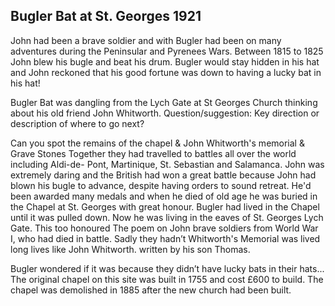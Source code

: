 ## Bugler Bat at St. Georges 1921

John had been a brave soldier and with Bugler had been on many adventures during the Peninsular and Pyrenees Wars. Between 1815 to 1825 John blew his bugle and beat his drum. Bugler would stay hidden in his hat and John reckoned that his good fortune was down to having a lucky bat in his hat!

Bugler Bat was dangling from the Lych Gate at St Georges Church thinking about his old friend John Whitworth.
Question/suggestion: Key direction or description of where to go next?

Can you spot the remains of the chapel & John Whitworth's memorial & Grave Stones
Together they had travelled to battles all over the world including Aldi-de- Pont, Martinique, St. Sebastian and Salamanca. John was extremely daring and the British had won a great battle because John had blown his bugle to advance, despite having orders to sound retreat.
He'd been awarded many medals and when he died of old age he was buried in the Chapel at St. Georges with great honour. Bugler had lived in the Chapel until it was pulled down.
Now he was living in the eaves of St. Georges Lych Gate. This too honoured
The poem on John brave soldiers from World War I, who had died in battle. Sadly they hadn’t
Whitworth's Memorial was lived long lives like John Whitworth.
written by his son Thomas.

Bugler wondered if it was because they didn’t have lucky bats in their hats...
The original chapel on this site was built in 1755 and cost £600 to build. The chapel was demolished in 1885 after the new church had been built.
